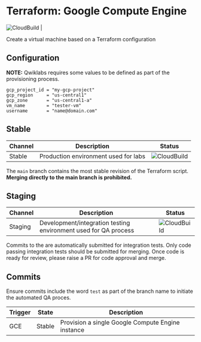 # Terraform: Google Compute Engine

![CloudBuild](https://badger-kjyo252taq-uc.a.run.app/build/status?project=qwiklabs-resources&id=2585d58a-918e-4bf1-b4de-e1c3a2ed949c) |

Create a virtual machine based on a Terraform configuration

## Configuration
__NOTE:__ Qwiklabs requires some values to be defined as part of the provisioning process. 

```
gcp_project_id = "my-gcp-project"
gcp_region     = "us-central1"
gcp_zone       = "us-central1-a"
vm_name        = "tester-vm"
username       = "name@domain.com"
```

## Stable

| Channel | Description | Status |
|---------|-------------|--------|
| Stable  | Production environment used for labs | ![CloudBuild](https://badger-kjyo252taq-uc.a.run.app/build/status?project=qwiklabs-resources&id=2585d58a-918e-4bf1-b4de-e1c3a2ed949c) |

The `main` branch contains the most stable revision of the Terraform script. 
__Merging directly to the main branch is prohibited.__

## Staging

| Channel | Description | Status |
|---------|-------------|--------|
| Staging | Development/integration testing environment used for QA process    | ![CloudBuild](https://badger-kjyo252taq-uc.a.run.app/build/status?project=qwiklabs-resources&id=878a4ae2-099c-4458-a575-f0be99a621aa) |

Commits to the are automatically submitted for integration tests.
Only code passing integration tests should be submitted for merging.
Once code is ready for review, please raise a PR for code approval and merge.

## Commits 

Ensure commits include the word `test` as part of the branch name to initiate the automated QA proces.

| Trigger | State  | Description |
|---------|--------|-----------------------|
| GCE | Stable | Provision a single Google Compute Engine instance |
